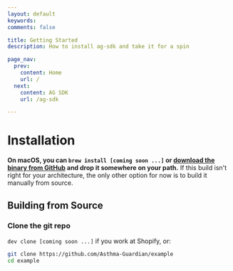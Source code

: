 ```yaml
---
layout: default
keywords:
comments: false

title: Getting Started
description: How to install ag-sdk and take it for a spin

page_nav:
  prev:
    content: Home
    url: /
  next:
    content: AG SDK
    url: /ag-sdk

---
```


# Installation

**On macOS, you can `brew install [coming soon ...]` or [download the binary from
GitHub](https://remonics.ai) and drop it somewhere on your path.** If this
build isn't right for your architecture, the only other option for now is to build it manually from
source.

## Building from Source

### Clone the git repo

`dev clone [coming soon ...]` if you work at Shopify, or:

```bash
git clone https://github.com/Asthma-Guardian/example
cd example
```